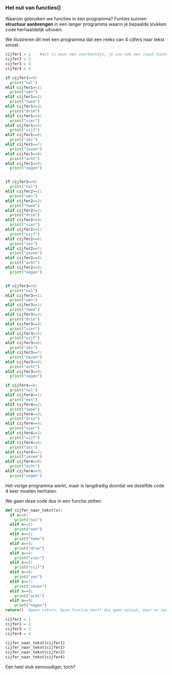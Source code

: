 ### Het nut van functies()

Waarom gebruiken we functies in een programma? Funties kunnen **structuur aanbrengen** in een langer programma waarin je bepaalde stukken code herhaaldelijk uitvoert.

We illustreren dit met een programma dat een reeks van 4 cijfers naar tekst omzet.

```python
cijfer1 = 1    #dit is maar een voorbeeldje, je zou ook een input kunnen vragen
cijfer2 = 2
cijfer3 = 3
cijfer4 = 4

if cijfer1==0:
  print("nul")
elif cijfer1==1:
  print("een")
elif cijfer1==2:
  print("twee")
elif cijfer1==3:
  print("drie")
elif cijfer1==4:
  print("vier")
elif cijfer1==5:
  print("vijf")
elif cijfer1==6:
  print("zes")
elif cijfer1==7:
  print("zeven")
elif cijfer1==8:
  print("acht")
elif cijfer1==9:
  print("negen")


if cijfer2==0:
  print("nul")
elif cijfer2==1:
  print("een")
elif cijfer2==2:
  print("twee")
elif cijfer2==3:
  print("drie")
elif cijfer2==4:
  print("vier")
elif cijfer2==5:
  print("vijf")
elif cijfer2==6:
  print("zes")
elif cijfer2==7:
  print("zeven")
elif cijfer2==8:
  print("acht")
elif cijfer2==9:
  print("negen")


if cijfer3==0:
  print("nul")
elif cijfer3==1:
  print("een")
elif cijfer3==2:
  print("twee")
elif cijfer3==3:
  print("drie")
elif cijfer3==4:
  print("vier")
elif cijfer3==5:
  print("vijf")
elif cijfer3==6:
  print("zes")
elif cijfer3==7:
  print("zeven")
elif cijfer3==8:
  print("acht")
elif cijfer3==9:
  print("negen")

if cijfer4==0:
  print("nul")
elif cijfer4==1:
  print("een")
elif cijfer4==2:
  print("twee")
elif cijfer4==3:
  print("drie")
elif cijfer4==4:
  print("vier")
elif cijfer4==5:
  print("vijf")
elif cijfer4==6:
  print("zes")
elif cijfer4==7:
  print("zeven")
elif cijfer4==8:
  print("acht")
elif cijfer4==9:
  print("negen")
```

Het vorige programma werkt, maar is langdradig doordat we dezelfde code 4 keer moeten herhalen. 

We gaan deze code dus in een functie zetten.

```python
def cijfer_naar_tekst(x):
  if x==0:
    print("nul")
  elif x==1:
    print("een")
  elif x==2:
    print("twee")
  elif x==3:
    print("drie")
  elif x==4:
    print("vier")
  elif x==5:
    print("vijf")
  elif x==6:
    print("zes")
  elif x==7:
    print("zeven")
  elif x==8:
    print("acht")
  elif x==9:
    print("negen")
return()  #geen return. Deze functie heeft dus geen output, maar er worden wel dingen geprint tijdens de uitvoer van de functie

cijfer1 = 1
cijfer2 = 2
cijfer3 = 3
cijfer4 = 4

cijfer_naar_tekst(cijfer1)    
cijfer_naar_tekst(cijfer2)
cijfer_naar_tekst(cijfer3)
cijfer_naar_tekst(cijfer4)
```
Een heel stuk eenvoudiger, toch?



